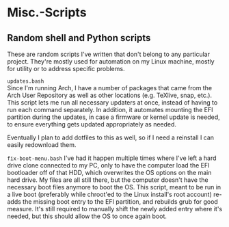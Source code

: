 # Misc.-Scripts
## Random shell and Python scripts
These are random scripts I've written that don't belong to any particular project. They're mostly used for automation on my Linux machine, mostly for utility or to address specific problems.

``updates.bash``  
Since I'm running Arch, I have a number of packages that came from the Arch User Repository as well as other locations (e.g. TeXlive, snap, etc.). This script lets me run all necessary updaters at once, instead of having to run each command separately. In addition, it automates mounting the EFI partition during the updates, in case a firmware or kernel update is needed, to ensure everything gets updated appropriately as needed.

Eventually I plan to add dotfiles to this as well, so if I need a reinstall I can easily redownload them.

``fix-boot-menu.bash``
I've had it happen multiple times where I've left a hard drive clone connected to my PC, only to have the computer load the EFI bootloader off of that HDD, which overwrites the OS options on the main hard drive. My files are all still there, but the computer doesn't have the necessary boot files anymore to boot the OS. This script, meant to be run in a live boot (preferably while chroot'ed to the Linux install's root account) re-adds the missing boot entry to the EFI partition, and rebuilds grub for good measure. It's still required to manually shift the newly added entry where it's needed, but this should allow the OS to once again boot.